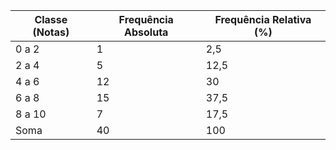 | Classe (Notas) | Frequência Absoluta | Frequência Relativa (%) |
| -------------- | ------------------- | ----------------------- |
| 0 a 2          | 1                   | 2,5                     |
| 2 a 4          | 5                   | 12,5                    |
| 4 a 6          | 12                  | 30                      |
| 6 a 8          | 15                  | 37,5                    |
| 8 a 10         | 7                   | 17,5                    |
| Soma           | 40                  | 100                     |
